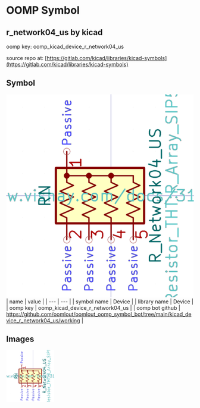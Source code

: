 # OOMP Symbol  
## r_network04_us  by kicad  
  
oomp key: oomp_kicad_device_r_network04_us  
  
source repo at: [https://gitlab.com/kicad/libraries/kicad-symbols](https://gitlab.com/kicad/libraries/kicad-symbols)  
## Symbol  
  
[![working.png](working_600.png)](working.png)  
| name | value | 
| --- | --- | 
| symbol name | Device | 
| library name | Device | 
| oomp key | oomp_kicad_device_r_network04_us | 
| oomp bot github | https://github.com/oomlout/oomlout_oomp_symbol_bot/tree/main/kicad_device_r_network04_us/working | 
## Images  
  
[![working.png](working_140.png)](working.png)  
